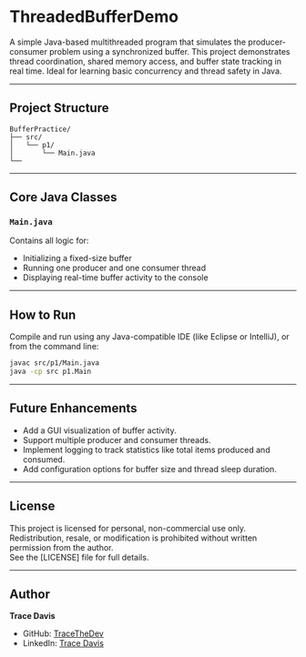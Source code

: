 # ThreadedBufferDemo

A simple Java-based multithreaded program that simulates the producer-consumer problem using a synchronized buffer. This project demonstrates thread coordination, shared memory access, and buffer state tracking in real time. Ideal for learning basic concurrency and thread safety in Java.

---

## Project Structure

```
BufferPractice/
├── src/
│   └── p1/
│       └── Main.java
└──
```

---

## Core Java Classes

### `Main.java`
Contains all logic for:
- Initializing a fixed-size buffer
- Running one producer and one consumer thread
- Displaying real-time buffer activity to the console

---

## How to Run

Compile and run using any Java-compatible IDE (like Eclipse or IntelliJ), or from the command line:

```bash
javac src/p1/Main.java
java -cp src p1.Main
```

---

## Future Enhancements
- Add a GUI visualization of buffer activity.
- Support multiple producer and consumer threads.
- Implement logging to track statistics like total items produced and consumed.
- Add configuration options for buffer size and thread sleep duration.
  
---

## License
This project is licensed for personal, non-commercial use only. Redistribution, resale, or modification is prohibited without written permission from the author.  
See the [LICENSE] file for full details.

---

## Author  
**Trace Davis**  
- GitHub: [TraceTheDev](https://github.com/TraceTheDev)  
- LinkedIn: [Trace Davis](https://www.linkedin.com/in/trace-d-926380138/)

